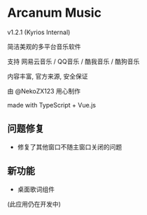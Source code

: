 # Arcanum Music

v1.2.1 (Kyrios Internal)

简洁美观的多平台音乐软件

支持 网易云音乐 / QQ音乐 / 酷我音乐 / 酷狗音乐

内容丰富, 官方来源, 安全保证

由 @NekoZX123 用心制作

made with TypeScript + Vue.js

## 问题修复

- 修复了其他窗口不随主窗口关闭的问题

## 新功能

- 桌面歌词组件

(此应用仍在开发中)
